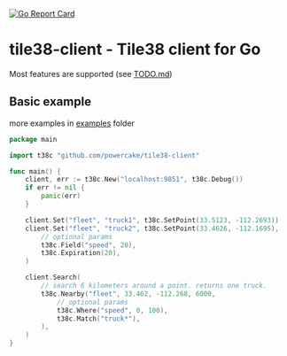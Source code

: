 [![Go Report Card](https://goreportcard.com/badge/github.com/powercake/tile38-client)](https://goreportcard.com/report/github.com/powercake/tile38-client)

# tile38-client - Tile38 client for Go

Most features are supported (see [TODO.md](TODO.md))

## Basic example

more examples in [examples](examples) folder

```go
package main

import t38c "github.com/powercake/tile38-client"

func main() {
	client, err := t38c.New("localhost:9851", t38c.Debug())
	if err != nil {
		panic(err)
	}

	client.Set("fleet", "truck1", t38c.SetPoint(33.5123, -112.2693))
	client.Set("fleet", "truck2", t38c.SetPoint(33.4626, -112.1695),
		// optional params
		t38c.Field("speed", 20),
		t38c.Expiration(20),
	)

	client.Search(
		// search 6 kilometers around a point. returns one truck.
		t38c.Nearby("fleet", 33.462, -112.268, 6000,
			// optional params
			t38c.Where("speed", 0, 100),
			t38c.Match("truck*"),
		),
	)
}
```